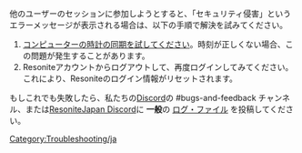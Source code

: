 <languages/>
他のユーザーのセッションに参加しようとすると、「セキュリティ侵害」というエラーメッセージが表示される場合は、以下の手順で解決を試みてください。

1.  [コンピューターの時計の同期を試してください](Synchronize_your_Clock/ja "wikilink")。時刻が正しくない場合、この問題が発生することがあります。
2.  Resoniteアカウントからログアウトして、再度ログインしてみてください。これにより、Resoniteのログイン情報がリセットされます。

もしこれでも失敗したら、私たちの[Discord](https://discord.gg/Resonite)の
#bugs-and-feedback チャンネル、または[ResoniteJapan
Discord](https://discord.gg/3NpkU7fFH4)に **一般**の
[ログ・ファイル](Log_Files/ja "wikilink") を投稿してください。

[Category:Troubleshooting/ja](Category:Troubleshooting/ja "wikilink")